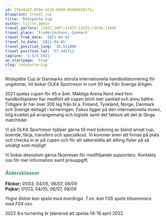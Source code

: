 ```yaml
---
id: 2f4a41d7-0f0e-4234-bb69-0b48d4181f1c
blueprint: travel_cup
title: 'Rödspätte Cup'
author: little_admin
travel_gallery: 11841;1087;11837;11835;11836;11838
travel_place: 'Frederikshavn, Danmark'
travel_from_date: '2021-04-01'
travel_to_date: '2021-04-05'
travel_position_long: '10.521006'
travel_position_lat: '57.442711'
tagline: '1-5/4 2021'
on_startpage: 'true'
slug: rodspatte-cup
---
```

<p>Rödspätte Cup är Danmarks största internationella handbollsturnering för ungdomar, hit bokar OLKA Sportresor in runt 50 lag från Sverige årligen.</p>
<p>2021 spelas cupen för 45:e året. Mäktiga Arena Nord med fem handbollsplaner har medfört att cupen blivit mer samlad och ännu bättre. Tidigare år har över 300 lag från bl.a. Finland, Tyskland, Norge, Danmark och Sverige deltagit i turneringen. Fokus ligger på den internationella mixen, hög kvalitet på arrangemang och logistik samt det faktum att det är långa matchtider.</p>
<p>Vi på OLKA Sportresor hjälper gärna till med bokning av bland annat cup, boende, färja, transfers och specialkost. Vi kommer även att finnas på plats och checka in er på cupen och för att säkerställa att allting flyter på så smidigt som möjligt!</p>
<p>Vi bokar dessutom gärna färjeresan för medföljande supporters. Kontakta oss för mer information samt prisuppgift.</p>
<h3><span style="color: #4a8a7b;">Åldersklasser</span></h3>
<p><strong>Flickor;</strong> 01/03, 04/05, 06/07, 08/09<br />
<strong>Pojkar;</strong> 01/03, 04/05, 06/07, 08/09</p>
<p><em>Yngre åldrar kan spela med överåriga. T.ex. kan F05 spela tillsammans med F04 osv.</em></p>
<p>2022 års turnering är planerad att spelas 14-18 april 2022.</p>
